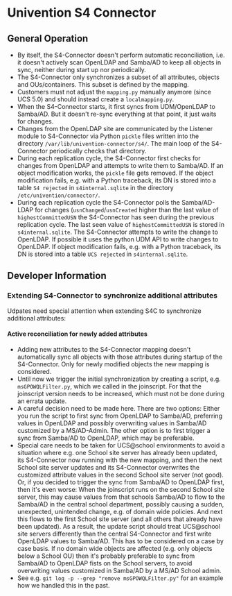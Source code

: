 # Univention S4 Connector

## General Operation

* By itself, the S4-Connector doesn't perform automatic reconciliation, i.e. it doesn't actively scan OpenLDAP
  and Samba/AD to keep all objects in sync, neither during start up nor periodically.
* The S4-Connector only synchronizes a subset of all attributes, objects and OUs/containers. This subset is
  defined by the mapping.
* Customers must not adjust the `mapping.py` manually anymore (since UCS 5.0) and should instead create a `localmapping.py`.
* When the S4-Connector starts, it first syncs from UDM/OpenLDAP to Samba/AD. But it doesn't re-sync everything at that
  point, it just waits for changes.
* Changes from the OpenLDAP site are communicated by the Listener module to S4-Connector via Python `pickle` files
  written into the directory `/var/lib/univention-connector/s4/`. The main loop of the S4-Connector periodically
  checks that directory.
* During each replication cycle, the S4-Connector first checks for changes from OpenLDAP and attempts to write them to
  Samba/AD. If an object modification works, the `pickle` file gets removed. If the object modification fails,
  e.g. with a Python traceback, its DN is stored into a table `S4 rejected` in `s4internal.sqlite` in the directory
  `/etc/univention/connector/`.
* During each replication cycle the S4-Connector polls the Samba/AD-LDAP for changes (`usnChanged`/`usnCreated` higher
  than the last value of `highestCommittedUSN` the S4-Connector has seen during the previous replication cycle.
  The last seen value of `highestCommittedUSN` is stored in `s4internal.sqlite`. The S4-Connector attempts to write
  the change to OpenLDAP. If possible it uses the python UDM API to write changes to OpenLDAP. If object modification
  fails, e.g. with a Python traceback, its DN is stored into a table `UCS rejected` in `s4internal.sqlite`.

## Developer Information

### Extending S4-Connector to synchronize additional attributes

Udpates need special attention when extending S4C to synchronize additional attributes:

#### Active reconciliation for newly added attributes

* Adding new attributes to the S4-Connector mapping doesn't automatically sync all objects with those attributes
  during startup of the S4-Connector. Only for newly modified objects the new mapping is considered.
* Until now we trigger the initial synchronization by creating a script, e.g. `msGPOWQLFilter.py`, which we
  called in the joinscript. For that the joinscript version needs to be increased, which must not be done
  during an errata update.
* A careful decision need to be made here. There are two options: Either you run the script to first sync from
  OpenLDAP to Samba/AD, preferring values in OpenLDAP and possibly overwriting values in Samba/AD customized by
  a MS/AD-Admin. The other option is to first trigger a sync from Samba/AD to OpenLDAP, which may be preferable.
* Special care needs to be taken for UCS@school environments to avoid a situation where e.g. one School site server
  has already been updated, its S4-Connector now running with the new mapping, and then the next School site server
  updates and its S4-Connector overwrites the customized attribute values in the second School site server (not
  good). Or, if you decided to trigger the sync from Samba/AD to OpenLDAP first, then it's even worse: When
  the joinscript runs on the second School site server, this may cause values from that schools Samba/AD to flow
  to the Samba/AD in the central school department, possibly causing a sudden, unexpected, unintended change,
  e.g. of domain wide policies. And next this flows to the first School site server (and all others that already
  have been updated). As a result, the update script should treat UCS@school site servers differently than
  the central S4-Connector and first write OpenLDAP values to Samba/AD. This has to be considered on a case
  by case basis. If no domain wide objects are affected (e.g. only objects below a School OU) then it's probably
  preferable to sync from Samba/AD to OpenLDAP fists on the School servers, to avoid overwriting values
  customized in Samba/AD by a MS/AD School admin.
* See e.g. `git log -p --grep "remove msGPOWQLFilter.py"` for an example how we handled this in the past.

